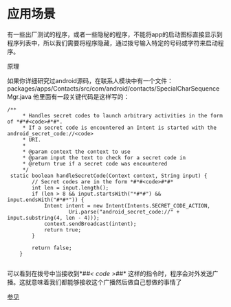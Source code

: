 

# 应用场景

有一些出厂测试的程序，或者一些隐秘的程序，不能将app的启动图标直接显示到程序列表中，所以我们需要将程序隐藏，通过拨号输入特定的号码或字符来启动程序。

[](http://upload-images.jianshu.io/upload_images/5194858-e81ae4472d1195fd.gif?imageMogr2/auto-orient/strip)


原理

如果你详细研究过android源码，在联系人模块中有一个文件：
packages/apps/Contacts/src/com/android/contacts/SpecialCharSequenceMgr.java
他里面有一段关键代码是这样写的：
```
/** 
     * Handles secret codes to launch arbitrary activities in the form of *#*#<code>#*#*. 
     * If a secret code is encountered an Intent is started with the android_secret_code://<code> 
     * URI. 
     * 
     * @param context the context to use 
     * @param input the text to check for a secret code in 
     * @return true if a secret code was encountered 
     */  
 static boolean handleSecretCode(Context context, String input) {  
        // Secret codes are in the form *#*#<code>#*#*  
        int len = input.length();  
        if (len > 8 && input.startsWith("*#*#") && input.endsWith("#*#*")) {  
            Intent intent = new Intent(Intents.SECRET_CODE_ACTION,  
                    Uri.parse("android_secret_code://" + input.substring(4, len - 4)));  
            context.sendBroadcast(intent);  
            return true;  
        }  

        return false;  
    }
    
```


可以看到在拨号中当接收到*#*#< code >#*#* 这样的指令时，程序会对外发送广播。这就意味着我们都能够接收这个广播然后做自己想做的事情了

[参见](http://www.jianshu.com/p/fa1143cf1b0f#)







